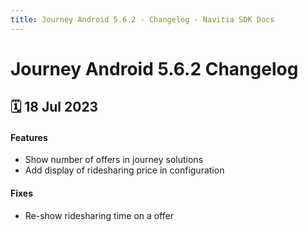 ```yaml
---
title: Journey Android 5.6.2 - Changelog - Navitia SDK Docs
---
```


# Journey Android 5.6.2 Changelog

<h2>🗓 18 Jul 2023</h2>

#### Features
- Show number of offers in journey solutions
- Add display of ridesharing price in configuration

#### Fixes
- Re-show ridesharing time on a offer
